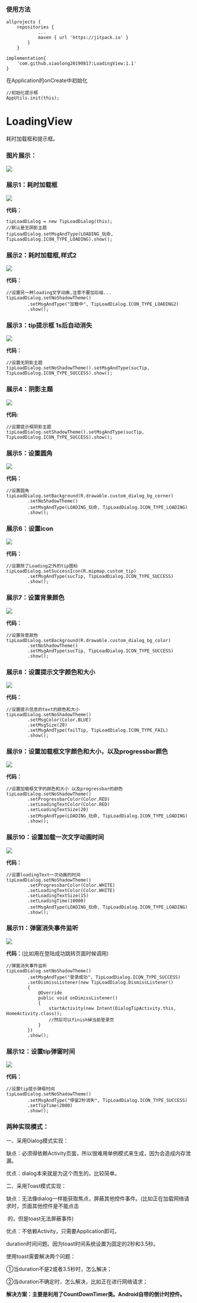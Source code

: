 ### 使用方法

```
allprojects {
	repositories {
			...
			maven { url 'https://jitpack.io' }
		}
	}
```	

```
implementation{
	'com.github.xiaolong20190817:LoadingView:1.1'
} 
```	
        
在Application的onCreate中初始化
```
//初始化提示框
AppUtils.init(this);
```



# LoadingView
耗时加载框和提示框。

### **图片展示：**

![](screenshots/1.png)



### **展示1：耗时加载框**



![](screenshots/load.gif)

**代码：**

```
tipLoadDialog = new TipLoadDialog(this);
//默认是无阴影主题
tipLoadDialog.setMsgAndType(LOADING_玩命, TipLoadDialog.ICON_TYPE_LOADING).show();
```



### 展示2：耗时加载框,样式2

![](screenshots/load2.gif)



**代码：**

```
//设置另一种loading文字动画,注意不要加后缀...
tipLoadDialog.setNoShadowTheme()
        .setMsgAndType("加载中", TipLoadDialog.ICON_TYPE_LOADING2)
        .show();
```



### **展示3：tip提示框 1s后自动消失**

![](screenshots/tip.gif)



**代码：**

```
//设置无阴影主题
tipLoadDialog.setNoShadowTheme().setMsgAndType(sucTip, TipLoadDialog.ICON_TYPE_SUCCESS).show();
```



### 展示4：阴影主题

![](screenshots/shadow.gif)



**代码:**

```
//设置提示框阴影主题
tipLoadDialog.setShadowTheme().setMsgAndType(sucTip, TipLoadDialog.ICON_TYPE_SUCCESS).show();
```



### 展示5：设置圆角

![](screenshots/corner.gif)



**代码：**

```
//设置圆角
tipLoadDialog.setBackground(R.drawable.custom_dialog_bg_corner)
        .setNoShadowTheme()
        .setMsgAndType(LOADING_玩命, TipLoadDialog.ICON_TYPE_LOADING)
        .show();
```



### 展示6：设置icon

![](screenshots/icon.gif)

**代码：**

```
//设置除了Loading之外的tip图标
tipLoadDialog.setSuccessIcon(R.mipmap.custom_tip)
        .setMsgAndType(sucTip, TipLoadDialog.ICON_TYPE_SUCCESS)
        .show();
```



### 展示7：设置背景颜色

![](screenshots/new_bg_color.gif)

**代码：**

```
//设置背景颜色
tipLoadDialog.setBackground(R.drawable.custom_dialog_bg_color)
        .setNoShadowTheme()
        .setMsgAndType(sucTip, TipLoadDialog.ICON_TYPE_SUCCESS)
        .show();
```



### 展示8：设置提示文字颜色和大小

![](screenshots/msg_color.gif)



**代码：**

```
//设置提示信息的text的颜色和大小
tipLoadDialog.setNoShadowTheme()
        .setMsgColor(Color.BLUE)
        .setMsgSize(20)
        .setMsgAndType(failTip, TipLoadDialog.ICON_TYPE_FAIL)
        .show();
```



### 展示9：设置加载框文字颜色和大小，以及progressbar颜色

![](screenshots/load_tv_color.gif)



**代码：**

```
//设置加载框文字的颜色和大小 以及progressbar的颜色
tipLoadDialog.setNoShadowTheme()
        .setProgressbarColor(Color.RED)
        .setLoadingTextColor(Color.RED)
        .setLoadingTextSize(20)
        .setMsgAndType(LOADING_玩命, TipLoadDialog.ICON_TYPE_LOADING)
        .show();
```



### 展示10：设置加载一次文字动画时间

![](screenshots/load_time.gif)



**代码：**

```
//设置loadingText一次动画的时间
tipLoadDialog.setNoShadowTheme()
        .setProgressbarColor(Color.WHITE)
        .setLoadingTextColor(Color.WHITE)
        .setLoadingTextSize(15)
        .setLoadingTime(10000)
        .setMsgAndType(LOADING_玩命, TipLoadDialog.ICON_TYPE_LOADING)
        .show();
```



### 展示11：弹窗消失事件监听

![](screenshots/dis_listener.gif)



**代码：**(比如用在登陆成功跳转页面时候调用)

```
//弹窗消失事件监听
tipLoadDialog.setNoShadowTheme()
        .setMsgAndType("登录成功", TipLoadDialog.ICON_TYPE_SUCCESS)
        .setDismissListener(new TipLoadDialog.DismissListener()
        {
            @Override
            public void onDimissListener()
            {
                startActivity(new Intent(DialogTipActivity.this, HomeActivity.class));
                //然后可以finish掉当前登录页
            }
        })
        .show();
```



### 展示12：设置tip弹窗时间

![](screenshots/set_time.gif)



**代码：**

```
//设置tip提示弹框时间
tipLoadDialog.setNoShadowTheme()
        .setMsgAndType("停留2秒消失", TipLoadDialog.ICON_TYPE_SUCCESS)
        .setTipTime(2000)
        .show();
```







### 两种实现模式：

一、采用Dialog模式实现：

缺点：必须得依赖Activity页面，所以很难用单例模式来生成，因为会造成内存泄漏。

优点：dialog本来就是为这个而生的，比较简单。



二、采用Toast模式实现：

缺点：无法像dialog一样能获取焦点，屏蔽其他控件事件。(比如正在加载网络请求时，页面其他控件是不能点击 

​            的，但是toast无法屏蔽事件)

优点：不依赖Activity，只需要Application即可。



duration时间问题。因为toast时间系统设置为固定的2秒和3.5秒。

使用toast需要解决两个问题：

①当duration不是2或者3.5秒时，怎么解决；

②当duration不确定时，怎么解决，比如正在进行网络请求；

**解决方案：主要是利用了CountDownTimer类。Android自带的倒计时控件。**



